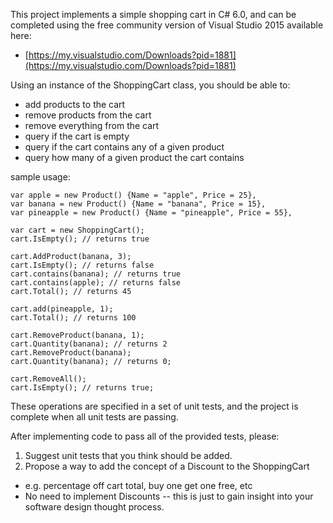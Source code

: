 This project implements a simple shopping cart in C# 6.0, and can be completed 
using the free community version of Visual Studio 2015 available here: 
* [https://my.visualstudio.com/Downloads?pid=1881](https://my.visualstudio.com/Downloads?pid=1881) 

Using an instance of the ShoppingCart class, you should be able to:
* add products to the cart
* remove products from the cart
* remove everything from the cart
* query if the cart is empty
* query if the cart contains any of a given product
* query how many of a given product the cart contains

sample usage:
```
var apple = new Product() {Name = "apple", Price = 25},
var banana = new Product() {Name = "banana", Price = 15},
var pineapple = new Product() {Name = "pineapple", Price = 55},

var cart = new ShoppingCart();
cart.IsEmpty(); // returns true

cart.AddProduct(banana, 3);
cart.IsEmpty(); // returns false
cart.contains(banana); // returns true
cart.contains(apple); // returns false
cart.Total(); // returns 45

cart.add(pineapple, 1);
cart.Total(); // returns 100

cart.RemoveProduct(banana, 1);
cart.Quantity(banana); // returns 2
cart.RemoveProduct(banana);
cart.Quantity(banana); // returns 0;

cart.RemoveAll();
cart.IsEmpty(); // returns true;

```

These operations are specified in a set of unit tests, and the project is complete when all unit tests are passing.

After implementing code to pass all of the provided tests, please:
1. Suggest unit tests that you think should be added.
2. Propose a way to add the concept of a Discount to the ShoppingCart 
* e.g. percentage off cart total, buy one get one free, etc
* No need to implement Discounts -- this is just to gain insight into your software design thought process.
